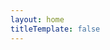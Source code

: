 ```yaml
---
layout: home
titleTemplate: false
---
```


<script setup>
import { onMounted } from 'vue'

onMounted(() => {
  // Redirecionar para /pt/ se estiver na raiz
  if (window.location.pathname === '/') {
    window.location.href = '/pt/'
  }
})
</script>

<HeroSection />
